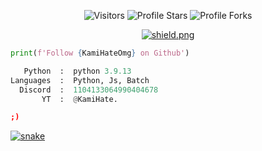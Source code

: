 <p align="center"><img src="https://gpvc.arturio.dev/KamiHateOmg" alt="Visitors"></a>
<img src="https://img.shields.io/badge/dynamic/json?&label=Total%20Stars&color=bb2527&style=flat&style=for-the-badge&query=%24.stars&url=https://api.github-star-counter.workers.dev/user/KamiHateOmg" alt="Profile Stars"></a>
<img src="https://img.shields.io/badge/dynamic/json?&label=Total%20Forks&color=bb2527&style=flat&style=for-the-badge&query=%24.forks&url=https://api.github-star-counter.workers.dev/user/KamiHateOmg" alt="Profile Forks"></a>
<p align="center"><a href="[https://discord.gg/S7sb24pCzn](https://discord.gg/xehtBNwd4w)" target="_blank"><img src="https://discordapp.com/api/guilds/1079152298581819513/widget.png?style=shield" alt="shield.png"></a></p></p>

```python
print(f'Follow {KamiHateOmg} on Github')
```

```python
   Python  :  python 3.9.13
Languages  :  Python, Js, Batch
  Discord  :  1104133064990404678
       YT  :  @KamiHate.
```

```json
;)
```

<a href="https://discord.gg/xehtBNwd4w" target="_blank"><img src="https://github.com/KamiHateOmg/README.md/blob/output/github-contribution-grid-snake.svg" alt="snake"></a>
